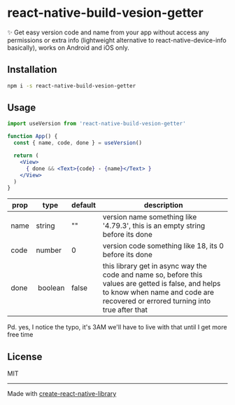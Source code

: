 # react-native-build-vesion-getter

✨ Get easy version code and name from your app without access any permissions or extra info (lightweight alternative to react-native-device-info basically), works on Android and iOS only.

## Installation

```sh
npm i -s react-native-build-vesion-getter
```

## Usage

```jsx
import useVersion from 'react-native-build-vesion-getter'

function App() {
  const { name, code, done } = useVersion()

  return (
    <View>
      { done && <Text>{code} - {name}</Text> }
    </View>
  )
}
```

|prop | type    | default | description|
|----|---------|---------|-------------|
|name | string  | ""      | version name something like '4.79.3', this is an empty string before its done|
|code | number  | 0       | version code something like 18, its 0 before its done|
|done | boolean | false   | this library get in async way the code and name so, before this values are getted is false, and helps to know when name and code are recovered or errored turning into true after that|

Pd. yes, I notice the typo, it's 3AM we'll have to live with that until I get more free time

## License

MIT

---

Made with [create-react-native-library](https://github.com/callstack/react-native-builder-bob)
